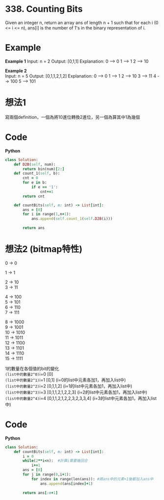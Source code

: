 # 338. Counting Bits
Given an integer n, return an array ans of length n + 1 such that for each i (0 <= i <= n), ans[i] is the number of 1's in the binary representation of i.  

 
# Example
**Example 1**
Input: n = 2
Output: [0,1,1]
Explanation:
0 --> 0
1 --> 1
2 --> 10

**Example 2**  
Input: n = 5
Output: [0,1,1,2,1,2]
Explanation:
0 --> 0
1 --> 1
2 --> 10
3 --> 11
4 --> 100
5 --> 101

# 想法1
寫兩個definition，一個為將10進位轉換2進位，另一個為算其中1為幾個  

# Code
**Python**
```ruby
class Solution:
    def D2B(self, num):
        return bin(num)[2:]
    def count_1(self, b):
        cnt = 0
        for e in b:
            if e == '1':
                cnt+=1
        return cnt

    def countBits(self, n: int) -> List[int]:
        ans = [0]
        for i in range(1,n+1):
            ans.append(self.count_1(self.D2B(i)))
        
        return ans
```
# 想法2 (bitmap特性)
0 -> 0  

1 -> 1  

2 -> 10  
3 -> 11  

4 -> 100  
5 -> 101  
6 -> 110  
7 -> 111  
 
8 -> 1000  
9 -> 1001  
10 -> 1010  
11 -> 1011  
12 -> 1100  
13 -> 1101  
14 -> 1110  
15 -> 1111  

1的數量在各個值的bit的變化  
`(list中的數量2^0)`i=0 [0]  
`(list中的數量2^1)`i=1 [0,1] (i=0的list中元素各加1，再加入list中)  
`(list中的數量2^2)`i=2 [0,1,1,2] (i=1的list中元素各加1，再加入list中)  
`(list中的數量2^3)`i=3 [0,1,1,2,1,2,2,3] (i=2的list中元素各加1，再加入list中)  
`(list中的數量2^4)`i=4 [0,1,1,2,1,2,2,3,2,3,3,4] (i=3的list中元素各加1，再加入list中)  
# Code
**Python**  
```ruby
class Solution:
    def countBits(self, n: int) -> List[int]:
        i = 0
        while(2**i<n):  #計算i需要幾回合
            i+=1
        ans = [0]
        for j in range(0,i+1):
            for index in range(len(ans)): #將ans中的元素+1後都加入ans中
                ans.append(ans[index]+1)
                
        return ans[:n+1]
```
